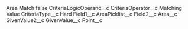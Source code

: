 <?xml version="1.0" encoding="UTF-8"?>
<CustomMetadata xmlns="http://soap.sforce.com/2006/04/metadata" xmlns:xsi="http://www.w3.org/2001/XMLSchema-instance" xmlns:xsd="http://www.w3.org/2001/XMLSchema">
    <label>Area Match</label>
    <protected>false</protected>
    <values>
        <field>CriteriaLogicOperand__c</field>
        <value xsi:nil="true"/>
    </values>
    <values>
        <field>CriteriaOperator__c</field>
        <value xsi:type="xsd:string">Matching Value</value>
    </values>
    <values>
        <field>CriteriaType__c</field>
        <value xsi:type="xsd:string">Hard</value>
    </values>
    <values>
        <field>Field1__c</field>
        <value xsi:type="xsd:string">AreaPicklist__c</value>
    </values>
    <values>
        <field>Field2__c</field>
        <value xsi:type="xsd:string">Area__c</value>
    </values>
    <values>
        <field>GivenValue2__c</field>
        <value xsi:nil="true"/>
    </values>
    <values>
        <field>GivenValue__c</field>
        <value xsi:nil="true"/>
    </values>
    <values>
        <field>Point__c</field>
        <value xsi:nil="true"/>
    </values>
</CustomMetadata>

